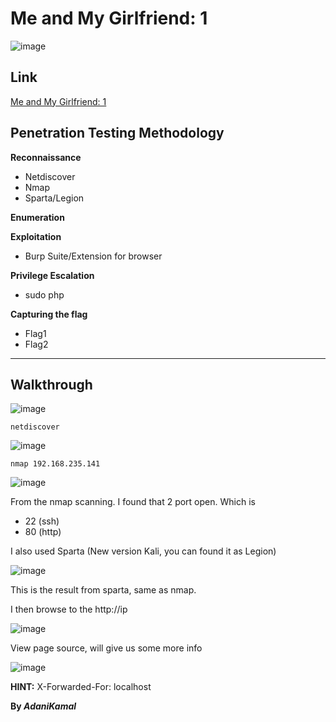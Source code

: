 # Me and My Girlfriend: 1

![image](https://user-images.githubusercontent.com/44063862/88540204-1ad97080-d045-11ea-8702-141724783d35.png)

## Link

[Me and My Girlfriend: 1](https://www.vulnhub.com/entry/me-and-my-girlfriend-1,409/)

## Penetration Testing Methodology

**Reconnaissance**
* Netdiscover
* Nmap
* Sparta/Legion

**Enumeration**

**Exploitation**
* Burp Suite/Extension for browser

**Privilege Escalation**
* sudo php

**Capturing the flag**
* Flag1
* Flag2

_______________________________________________________________________________________________________

## Walkthrough

![image](https://user-images.githubusercontent.com/44063862/88540432-80c5f800-d045-11ea-989f-ef8da66fd016.png)

```
netdiscover
```

![image](https://user-images.githubusercontent.com/44063862/88540459-8f141400-d045-11ea-873d-1fc6818ddbe1.png)

```
nmap 192.168.235.141
```

![image](https://user-images.githubusercontent.com/44063862/88540509-aa7f1f00-d045-11ea-8527-62396bea38bd.png)

From the nmap scanning. I found that 2 port open. Which is
* 22 (ssh) 
* 80 (http)

I also used Sparta (New version Kali, you can found it as Legion)

![image](https://user-images.githubusercontent.com/44063862/88540613-dac6bd80-d045-11ea-915c-a2e04f770880.png)

This is the result from sparta, same as nmap.

I then browse to the http://ip

![image](https://user-images.githubusercontent.com/44063862/88540636-e87c4300-d045-11ea-96e6-90b23560e64c.png)

View page source, will give us some more info

![image](https://user-images.githubusercontent.com/44063862/88540692-ffbb3080-d045-11ea-9095-109adac471d8.png)

**HINT:** X-Forwarded-For: localhost




**By _AdaniKamal_**
